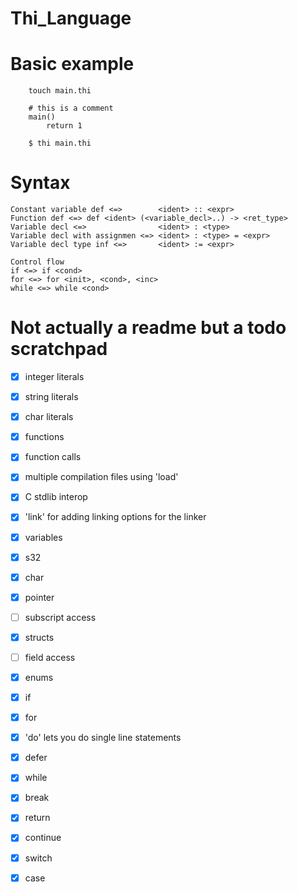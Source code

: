 # Thi_Language

# Basic example
        touch main.thi

        # this is a comment
        main()
            return 1

        $ thi main.thi
# Syntax
    Constant variable def <=>        <ident> :: <expr>
    Function def <=> def <ident> (<variable_decl>..) -> <ret_type>
    Variable decl <=>                <ident> : <type>
    Variable decl with assignmen <=> <ident> : <type> = <expr>
    Variable decl type inf <=>       <ident> := <expr>

    Control flow
    if <=> if <cond>
    for <=> for <init>, <cond>, <inc>
    while <=> while <cond>

# Not actually a readme but a todo scratchpad
- [x] integer literals
- [x] string literals
- [x] char literals
- [x] functions
- [x] function calls
- [x] multiple compilation files using 'load'
- [x] C stdlib interop

- [x] 'link' for adding linking options for the linker

- [x] variables

- [x] s32
- [x] char
- [x] pointer

- [ ] subscript access

- [x] structs
- [ ] field access

- [x] enums

- [x] if
- [x] for
- [x] 'do' lets you do single line statements 
- [x] defer
- [x] while
- [x] break
- [x] return
- [x] continue

- [x] switch
- [x] case
